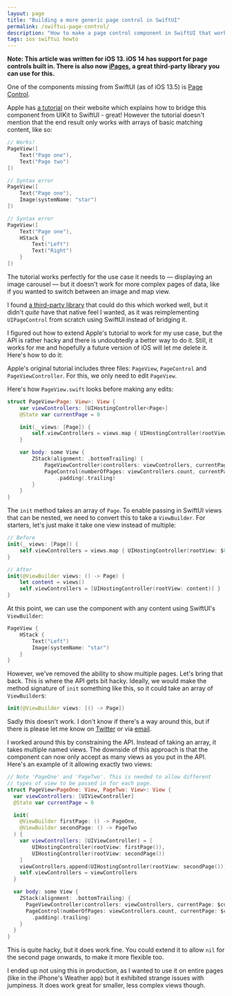 ```yaml
---
layout: page
title: "Building a more generic page control in SwiftUI"
permalink: /swiftui-page-control/
description: "How to make a page control component in SwiftUI that works with any view"
tags: ios swiftui howto
---
```


**Note: This article was written for iOS 13. iOS 14 has support for page controls built in. There is also now [iPages](https://github.com/benjaminsage/iPages), a great third-party library you can use for this.**

One of the components missing from SwiftUI (as of iOS 13.5) is [Page Control](https://developer.apple.com/design/human-interface-guidelines/ios/controls/page-controls/).

Apple has [a tutorial](https://developer.apple.com/tutorials/swiftui/interfacing-with-uikit) on their website which explains how to bridge this component from UIKit to SwiftUI - great! However the tutorial doesn't mention that the end result only works with arrays of basic matching content, like so:

```swift
// Works!
PageView([
    Text("Page one"),
    Text("Page two")
])

// Syntax error
PageView([
    Text("Page one"),
    Image(systemName: "star")
])

// Syntax error
PageView([
    Text("Page one"),
    HStack {
        Text("Left")
        Text("Right")
    }
])
```

The tutorial works perfectly for the use case it needs to — displaying an image carousel — but it doesn't work for more complex pages of data, like if you wanted to switch between an image and map view.

I found [a third-party library](https://github.com/fredyshox/PageView) that could do this which worked well, but it didn't _quite_ have that native feel I wanted, as it was reimplementing `UIPageControl` from scratch using SwiftUI instead of bridging it.

I figured out how to extend Apple's tutorial to work for my use case, but the API is rather hacky and there is undoubtedly a better way to do it. Still, it works for me and hopefully a future version of iOS will let me delete it. Here's how to do it:

Apple's original tutorial includes three files: `PageView`, `PageControl` and `PageViewController`. For this, we only need to edit `PageView`.

Here's how `PageView.swift` looks before making any edits:

```swift
struct PageView<Page: View>: View {
    var viewControllers: [UIHostingController<Page>]
    @State var currentPage = 0

    init(_ views: [Page]) {
        self.viewControllers = views.map { UIHostingController(rootView: $0) }
    }

    var body: some View {
        ZStack(alignment: .bottomTrailing) {
            PageViewController(controllers: viewControllers, currentPage: $currentPage)
            PageControl(numberOfPages: viewControllers.count, currentPage: $currentPage)
                .padding(.trailing)
        }
    }
}
```

The `init` method takes an array of `Page`. To enable passing in SwiftUI views that can be nested, we need to convert this to take a `ViewBuilder`. For starters, let's just make it take one view instead of multiple:

```swift
// Before
init(_ views: [Page]) {
    self.viewControllers = views.map { UIHostingController(rootView: $0) }
}

// After
init(@ViewBuilder views: () -> Page) {
    let content = views()
    self.viewControllers = [UIHostingController(rootView: content)] }
}
```

At this point, we can use the component with any content using SwiftUI's `ViewBuilder`:

```swift
PageView {
    HStack {
        Text("Left")
        Image(systemName: "star")
    }
}
```

However, we've removed the ability to show multiple pages. Let's bring that back. This is where the API gets bit hacky. Ideally, we would make the method signature of `init` something like this, so it could take an array of `ViewBuilder`s:

```swift
init(@ViewBuilder views: [() -> Page])
```

Sadly this doesn't work. I don't know if there's a way around this, but if there is please let me know on [Twitter](https://twitter.com/shauneba) or via [email](mailto:hi@codakuma.com).

I worked around this by constraining the API. Instead of taking an array, it takes multiple named views. The downside of this approach is that the component can now only accept as many views as you put in the API. Here's an example of it allowing exactly two views:

```swift
// Note 'PageOne' and 'PageTwo'. This is needed to allow different 
// types of view to be passed in for each page.
struct PageView<PageOne: View, PageTwo: View>: View {
  var viewControllers: [UIViewController]
  @State var currentPage = 0

  init(
    @ViewBuilder firstPage: () -> PageOne,
    @ViewBuilder secondPage: () -> PageTwo
  ) {
    var viewControllers: [UIViewController] = [
        UIHostingController(rootView: firstPage()),
        UIHostingController(rootView: secondPage())
    ]
    viewControllers.append(UIHostingController(rootView: secondPage()))
    self.viewControllers = viewControllers
  }

  var body: some View {
    ZStack(alignment: .bottomTrailing) {
      PageViewController(controllers: viewControllers, currentPage: $currentPage)
      PageControl(numberOfPages: viewControllers.count, currentPage: $currentPage)
        .padding(.trailing)
    }
  }
}
```

This is quite hacky, but it does work fine. You could extend it to allow `nil` for the second page onwards, to make it more flexible too.

I ended up not using this in production, as I wanted to use it on entire pages (like in the iPhone's Weather app) but it exhibited strange issues with jumpiness. It does work great for smaller, less complex views though.